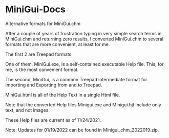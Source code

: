 # MiniGui-Docs
Alternative formats for MiniGui.chm

After a couple of years of frustration typing in very simple search terms in MiniGui.chm and returning zero results, I converted MiniGui.chm to several formats that are more convenient, at least for me.

The first 2 are Treepad formats.  

One of them, MiniGui.exe, is a self-contained executable Help file.  This, for me, is the most convenient format.


The second, MiniGui, is a common Treepad intermediate format for Importing and Exporting from and to Treepad.  

MiniGui.html is all of the Help Text in a single Html file.

Note that the converted Help files Minigui.exe and Minigui.hjt include only text, and not images.

These Help files are current as of 11/24/2021.

Note: Updates for 01/19/2022 can be found in Minigui_chm_2022019.zip.
